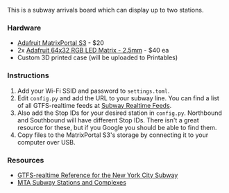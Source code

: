 This is a subway arrivals board which can display up to two stations.

### Hardware
- [Adafruit MatrixPortal S3](https://www.adafruit.com/product/5778) - $20
- 2x [Adafruit 64x32 RGB LED Matrix - 2.5mm](https://www.adafruit.com/product/5036) - $40 ea
- Custom 3D printed case (will be uploaded to Printables)

### Instructions
1. Add your Wi-Fi SSID and password to `settings.toml`.
2. Edit `config.py` and add the URL to your subway line. You can find a list of all GTFS-realtime feeds at [Subway Realtime Feeds](https://api.mta.info/#/subwayRealTimeFeeds).
3. Also add the Stop IDs for your desired station in `config.py`. Northbound and Southbound will have different Stop IDs. There isn't a great resource for these, but if you Google you should be able to find them.
4. Copy files to the MatrixPortal S3's storage by connecting it to your computer over USB.

### Resources
- [GTFS-realtime Reference for the New York City Subway](https://www.mta.info/document/134521)
- [MTA Subway Stations and Complexes](https://data.ny.gov/w/5f5g-n3cz/caer-yrtv?cur=YKNbfco1WDe)
